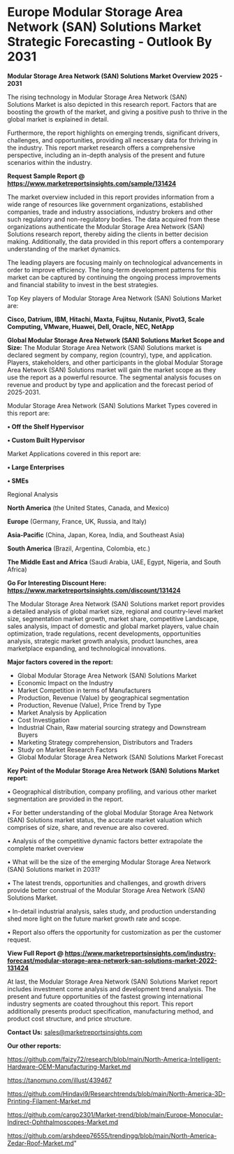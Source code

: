  # Europe Modular Storage Area Network (SAN) Solutions Market Strategic Forecasting - Outlook By 2031

<Strong> Modular Storage Area Network (SAN) Solutions Market Overview 2025 - 2031</strong>

The rising technology in Modular Storage Area Network (SAN) Solutions Market is also depicted in this research report. Factors that are boosting the growth of the market, and giving a positive push to thrive in the global market is explained in detail.

Furthermore, the report highlights on emerging trends, significant drivers, challenges, and opportunities, providing all necessary data for thriving in the industry. This report market research offers a comprehensive perspective, including an in-depth analysis of the present and future scenarios within the industry.

<strong>Request Sample Report @ <a href=https://www.marketreportsinsights.com/sample/131424>https://www.marketreportsinsights.com/sample/131424</a></strong>

The market overview included in this report provides information from a wide range of resources like government organizations, established companies, trade and industry associations, industry brokers and other such regulatory and non-regulatory bodies. The data acquired from these organizations authenticate the Modular Storage Area Network (SAN) Solutions research report, thereby aiding the clients in better decision making. Additionally, the data provided in this report offers a contemporary understanding of the market dynamics.

The leading players are focusing mainly on technological advancements in order to improve efficiency. The long-term development patterns for this market can be captured by continuing the ongoing process improvements and financial stability to invest in the best strategies.

Top Key players of Modular Storage Area Network (SAN) Solutions Market are:

<strong>Cisco, Datrium, IBM, Hitachi, Maxta, Fujitsu, Nutanix, Pivot3, Scale Computing, VMware, Huawei, Dell, Oracle, NEC, NetApp</strong>

<strong><b>Global Modular Storage Area Network (SAN) Solutions Market Scope and Size:</b></strong>
The Modular Storage Area Network (SAN) Solutions market is declared segment by company, region (country), type, and application. Players, stakeholders, and other participants in the global Modular Storage Area Network (SAN) Solutions market will gain the market scope as they use the report as a powerful resource. The segmental analysis focuses on revenue and product by type and application and the forecast period of 2025-2031.

Modular Storage Area Network (SAN) Solutions Market Types covered in this report are:

<strong>• Off the Shelf Hypervisor

• Custom Built Hypervisor</strong>

Market Applications covered in this report are:

<strong>• Large Enterprises

• SMEs</strong> 

Regional Analysis

<strong>North America</strong> (the United States, Canada, and Mexico)

<strong>Europe</strong> (Germany, France, UK, Russia, and Italy)

<strong>Asia-Pacific</strong> (China, Japan, Korea, India, and Southeast Asia)

<strong>South America</strong> (Brazil, Argentina, Colombia, etc.)

<strong>The Middle East and Africa</strong> (Saudi Arabia, UAE, Egypt, Nigeria, and South Africa)

<strong>Go For Interesting Discount Here: <a href=https://www.marketreportsinsights.com/discount/131424>https://www.marketreportsinsights.com/discount/131424</a></strong>

The Modular Storage Area Network (SAN) Solutions market report provides a detailed analysis of global market size, regional and country-level market size, segmentation market growth, market share, competitive Landscape, sales analysis, impact of domestic and global market players, value chain optimization, trade regulations, recent developments, opportunities analysis, strategic market growth analysis, product launches, area marketplace expanding, and technological innovations.

<strong><b>Major factors covered in the report:</b></strong>
<ul>
  <li>Global Modular Storage Area Network (SAN) Solutions Market </li>
  <li>Economic Impact on the Industry</li>
  <li>Market Competition in terms of Manufacturers</li>
  <li>Production, Revenue (Value) by geographical segmentation</li>
  <li>Production, Revenue (Value), Price Trend by Type</li>
  <li>Market Analysis by Application</li>
  <li>Cost Investigation</li>
  <li>Industrial Chain, Raw material sourcing strategy and Downstream Buyers</li>
  <li>Marketing Strategy comprehension, Distributors and Traders</li>
  <li>Study on Market Research Factors</li>
  <li>Global Modular Storage Area Network (SAN) Solutions Market Forecast</li>
</ul>

<strong><b>Key Point of the Modular Storage Area Network (SAN) Solutions Market report:</b></strong>

• Geographical distribution, company profiling, and various other market segmentation are provided in the report.

• For better understanding of the global Modular Storage Area Network (SAN) Solutions market status, the accurate market valuation which comprises of size, share, and revenue are also covered.

• Analysis of the competitive dynamic factors better extrapolate the complete market overview

• What will be the size of the emerging Modular Storage Area Network (SAN) Solutions market in 2031?

• The latest trends, opportunities and challenges, and growth drivers provide better construal of the Modular Storage Area Network (SAN) Solutions Market.

• In-detail industrial analysis, sales study, and production understanding shed more light on the future market growth rate and scope.

• Report also offers the opportunity for customization as per the customer request.

<strong><b>View Full Report @ <a href=https://www.marketreportsinsights.com/industry-forecast/modular-storage-area-network-san-solutions-market-2022-131424>https://www.marketreportsinsights.com/industry-forecast/modular-storage-area-network-san-solutions-market-2022-131424</a></b></strong>


At last, the Modular Storage Area Network (SAN) Solutions Market report includes investment come analysis and development trend analysis. The present and future opportunities of the fastest growing international industry segments are coated throughout this report. This report additionally presents product specification, manufacturing method, and product cost structure, and price structure.

<strong>Contact Us:</strong>
sales@marketreportsinsights.com

<strong>Our other reports:</strong>

<a href=https://github.com/faizy72/research/blob/main/North-America-Intelligent-Hardware-OEM-Manufacturing-Market.md>https://github.com/faizy72/research/blob/main/North-America-Intelligent-Hardware-OEM-Manufacturing-Market.md</a>

<a href=https://tanomuno.com/illust/439467>https://tanomuno.com/illust/439467</a>

<a href=https://github.com/Hindavi9/Researchtrends/blob/main/North-America-3D-Printing-Filament-Market.md>https://github.com/Hindavi9/Researchtrends/blob/main/North-America-3D-Printing-Filament-Market.md</a>

<a href=https://github.com/cargo2301/Market-trend/blob/main/Europe-Monocular-Indirect-Ophthalmoscopes-Market.md>https://github.com/cargo2301/Market-trend/blob/main/Europe-Monocular-Indirect-Ophthalmoscopes-Market.md</a>

<a href=https://github.com/arshdeep76555/trendingg/blob/main/North-America-Zedar-Roof-Market.md>https://github.com/arshdeep76555/trendingg/blob/main/North-America-Zedar-Roof-Market.md</a>"
